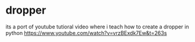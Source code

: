 # dropper

its a port of youtube tutioral video where i teach how to create a dropper in python
https://www.youtube.com/watch?v=vrzBExdk7Ew&t=263s
